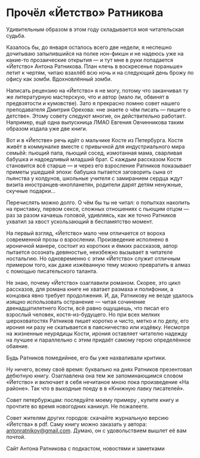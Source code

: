 
# Прочёл «Йетство» Ратникова​​

Удивительным образом в этом году складывается моя читательская судьба.

Казалось бы, до января осталось всего две недели, я неспешно дочитываю запылившийся на полке нон-фикшн и не надеюсь уже на какие-то прозаические открытия — и тут мне в руки попадается «Йетство» Антона Ратникова. План «лечь в воскресенье пораньше» летит к чертям, читаю взахлёб всю ночь и на следующий день брожу по офису как зомби. Вдохновлённый зомби.

Написать рецензию на «Йетство» я не могу, потому что заканчивал ту же литературную мастерскую, что и автор (мало ли, обвинят в предвзятости и кумовстве). Зато я прекрасно помню совет нашего преподавателя Дмитрия Орехова: «не знаете о чём писать — пишите о детстве». Этому совету следуют многие, он действительно работает. Например, ещё одна выпускница ЛМАО Евгения Овчинникова таким образом издала уже две книги.

Вот и в «Йетстве» речь идёт о мальчике Косте из Петербурга. Костя живёт в коммуналке вместе с привычной для индустриального мира семьёй: пьющий папа, пьющий сосед, измотанная мама, сварливая бабушка и надоедливый младший брат. С каждым рассказом Костя становится всё старше — и через его взросление Ратников показывает приметы ушедшей эпохи: бабушка пытается заговорить сына от пьянства у колдунов, школьные учителя с замиранием сердца ждут визита иностранцев-инопланетян, родители дарят детям ненужные, скучные подарки…

Перечислять можно долго. О чём бы ты не читал: о попытках накопить на приставку, первом сексе, сложных отношениях с пьющим отцом — раз за разом качаешь головой, удивляясь, как же точно Ратников ухватил за хвост ускользающий в беспамятство момент.

На первый взгляд, «Йетство» мало чем отличается от вороха современной прозы о взрослении. Произведение исполнено в ироничной манере, состоит из коротких и ёмких рассказов, автор пытается осознать девяностые, неизбежно вызывает в читателе ностальгию. Но одновременно с этим «Йетство» служит отличным примером того, как даже изжёванную тему можно превратить в алмаз с помощью писательского таланта.

Не знаю, почему «Йетство» озаглавили романом. Скорее, это цикл рассказов, для романа книге не хватает размаха и полифонии, а концовка явно требует продолжения. И, да, Ратникову не везде удалось изящно использовать остранение — читая сочинение двенадцатилетнего Кости, всё равно ощущаешь, что писал его взрослый человек, костя-из-будущего. Но при всех мелких шероховатостях Ратников пишет коротко и чисто, метко и по делу, его ирония ни разу не скатывается в паясничество или издёвку. Несмотря на жизненные неурядицы Кости, ирония оставляет читателю надежду на лучшее и параллельно с этим придаёт самому герою определённое обаяние.

Будь Ратников помедийнее, его бы уже нахваливали критики. 

Ну ничего, всему своё время: буквально на днях Ратников презентовал дебютную книгу. Озаглавлена она тем же запоминающимся словом «Йетство» и включает в себя нечитаное мною пока произведение «На районе». Так что в выходные поеду в в «Книжную лавку писателей».

Совет петербуржцам: последуйте моему примеру , купите книгу и прочтите во время новогодних каникул. Не пожалеете.

Совет жителям других городов: скачайте журнальную версию «Йетства» в pdf. Саму книгу можно заказать у автора: antonratnikov@gmail.com. Думаю, он с удовольствием вышлет её вам почтой.

Сайт Антона Ратникова с подкастом, новостями и заметками